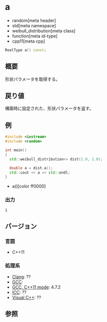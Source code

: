 # a
* random[meta header]
* std[meta namespace]
* weibull_distribution[meta class]
* function[meta id-type]
* cpp11[meta cpp]

```cpp
RealType a() const;
```

## 概要
形状パラメータを取得する。


## 戻り値
構築時に設定された、形状パラメータを返す。


## 例
```cpp example
#include <iostream>
#include <random>

int main()
{
  std::weibull_distribution<> dist(1.0, 1.0);

  double a = dist.a();
  std::cout << a << std::endl;
}
```
* a()[color ff0000]

### 出力
```
1
```

## バージョン
### 言語
- C++11

### 処理系
- [Clang](/implementation.md#clang): ??
- [GCC](/implementation.md#gcc): 
- [GCC, C++11 mode](/implementation.md#gcc): 4.7.2
- [ICC](/implementation.md#icc): ??
- [Visual C++](/implementation.md#visual_cpp): ??


## 参照


